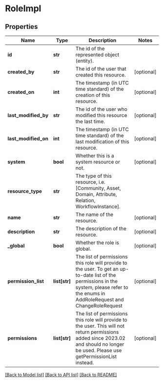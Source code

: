 # RoleImpl

## Properties
Name | Type | Description | Notes
------------ | ------------- | ------------- | -------------
**id** | **str** | The id of the represented object (entity). | 
**created_by** | **str** | The id of the user that created this resource. | [optional] 
**created_on** | **int** | The timestamp (in UTC time standard) of the creation of this resource. | [optional] 
**last_modified_by** | **str** | The id of the user who modified this resource the last time. | [optional] 
**last_modified_on** | **int** | The timestamp (in UTC time standard) of the last modification of this resource. | [optional] 
**system** | **bool** | Whether this is a system resource or not. | [optional] 
**resource_type** | **str** | The type of this resource, i.e. [Community, Asset, Domain, Attribute, Relation, WorkflowInstance]. | 
**name** | **str** | The name of the resource. | [optional] 
**description** | **str** | The description of the resource. | [optional] 
**_global** | **bool** | Whether the role is global. | [optional] 
**permission_list** | **list[str]** | The list of permissions this role will provide to the user. To get an up-to-date list of the permissions in the system, please refer to the enums in AddRoleRequest and ChangeRoleRequest | [optional] 
**permissions** | **list[str]** | The list of permissions this role will provide to the user. This will not return permissions added since 2023.02 and should no longer be used. Please use getPermissionList instead. | [optional] 

[[Back to Model list]](../README.md#documentation-for-models) [[Back to API list]](../README.md#documentation-for-api-endpoints) [[Back to README]](../README.md)

